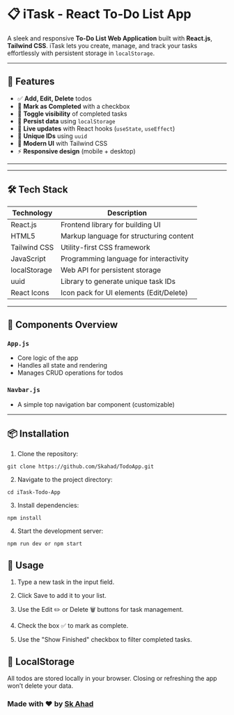 # 📋 iTask - React To-Do List App

A sleek and responsive **To-Do List Web Application** built with **React.js**, **Tailwind CSS**. iTask lets you create, manage, and track your tasks effortlessly with persistent storage in `localStorage`.

---

## 🚀 Features

- ✅ **Add, Edit, Delete** todos
- 📌 **Mark as Completed** with a checkbox
- 👀 **Toggle visibility** of completed tasks
- 💾 **Persist data** using `localStorage`
- 🔄 **Live updates** with React hooks (`useState`, `useEffect`)
- 🧠 **Unique IDs** using `uuid`
- 🎨 **Modern UI** with Tailwind CSS
- ⚡ **Responsive design** (mobile + desktop)

---


---

## 🛠️ Tech Stack

| Technology     | Description                                |
|----------------|--------------------------------------------|
| React.js       | Frontend library for building UI           |
| HTML5          | Markup language for structuring content    |
| Tailwind CSS   | Utility-first CSS framework                |
| JavaScript     | Programming language for interactivity     |
| localStorage   | Web API for persistent storage             |
| uuid           | Library to generate unique task IDs        |
| React Icons    | Icon pack for UI elements (Edit/Delete)    |

---

## 🧩 Components Overview

### `App.js`
- Core logic of the app
- Handles all state and rendering
- Manages CRUD operations for todos

### `Navbar.js`
- A simple top navigation bar component (customizable)

---

## 📦 Installation
1. Clone the repository:
```
git clone https://github.com/Skahad/TodoApp.git
```
2. Navigate to the project directory:
```
cd iTask-Todo-App
```
3. Install dependencies:
```
npm install
```
4. Start the development server:
```
npm run dev or npm start
```

## 🧪 Usage
1. Type a new task in the input field.

2. Click Save to add it to your list.

3. Use the Edit ✏️ or Delete 🗑️ buttons for task management.

4. Check the box ✅ to mark as complete.

5. Use the "Show Finished" checkbox to filter completed tasks.

## 🔐 LocalStorage
All todos are stored locally in your browser. Closing or refreshing the app won’t delete your data.

### Made with ❤️ by [Sk Ahad](https://github.com/Skahad)


